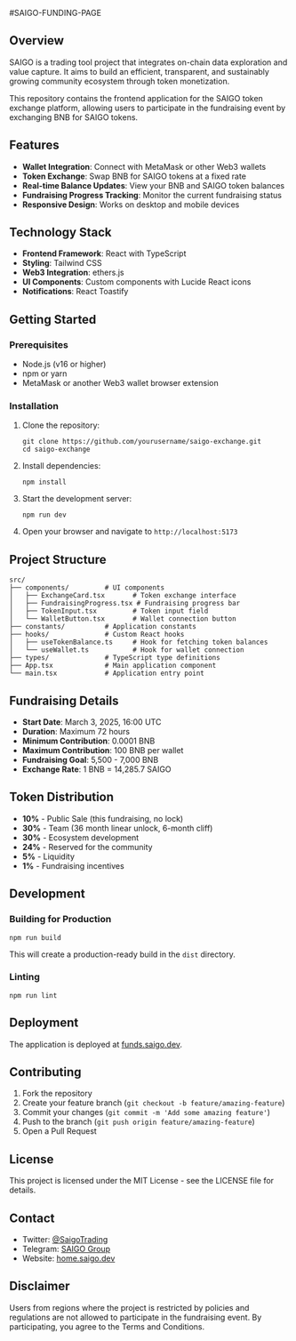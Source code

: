 #SAIGO-FUNDING-PAGE


## Overview

SAIGO is a trading tool project that integrates on-chain data exploration and value capture. It aims to build an efficient, transparent, and sustainably growing community ecosystem through token monetization.

This repository contains the frontend application for the SAIGO token exchange platform, allowing users to participate in the fundraising event by exchanging BNB for SAIGO tokens.

## Features

- **Wallet Integration**: Connect with MetaMask or other Web3 wallets
- **Token Exchange**: Swap BNB for SAIGO tokens at a fixed rate
- **Real-time Balance Updates**: View your BNB and SAIGO token balances
- **Fundraising Progress Tracking**: Monitor the current fundraising status
- **Responsive Design**: Works on desktop and mobile devices

## Technology Stack

- **Frontend Framework**: React with TypeScript
- **Styling**: Tailwind CSS
- **Web3 Integration**: ethers.js
- **UI Components**: Custom components with Lucide React icons
- **Notifications**: React Toastify

## Getting Started

### Prerequisites

- Node.js (v16 or higher)
- npm or yarn
- MetaMask or another Web3 wallet browser extension

### Installation

1. Clone the repository:
   ```
   git clone https://github.com/yourusername/saigo-exchange.git
   cd saigo-exchange
   ```

2. Install dependencies:
   ```
   npm install
   ```

3. Start the development server:
   ```
   npm run dev
   ```

4. Open your browser and navigate to `http://localhost:5173`

## Project Structure

```
src/
├── components/         # UI components
│   ├── ExchangeCard.tsx       # Token exchange interface
│   ├── FundraisingProgress.tsx # Fundraising progress bar
│   ├── TokenInput.tsx         # Token input field
│   └── WalletButton.tsx       # Wallet connection button
├── constants/          # Application constants
├── hooks/              # Custom React hooks
│   ├── useTokenBalance.ts     # Hook for fetching token balances
│   └── useWallet.ts           # Hook for wallet connection
├── types/              # TypeScript type definitions
├── App.tsx             # Main application component
└── main.tsx            # Application entry point
```

## Fundraising Details

- **Start Date**: March 3, 2025, 16:00 UTC
- **Duration**: Maximum 72 hours
- **Minimum Contribution**: 0.0001 BNB
- **Maximum Contribution**: 100 BNB per wallet
- **Fundraising Goal**: 5,500 - 7,000 BNB
- **Exchange Rate**: 1 BNB = 14,285.7 SAIGO

## Token Distribution

- **10%** - Public Sale (this fundraising, no lock)
- **30%** - Team (36 month linear unlock, 6-month cliff)
- **30%** - Ecosystem development
- **24%** - Reserved for the community
- **5%** - Liquidity
- **1%** - Fundraising incentives

## Development

### Building for Production

```
npm run build
```

This will create a production-ready build in the `dist` directory.

### Linting

```
npm run lint
```

## Deployment

The application is deployed at [funds.saigo.dev](https://funds.saigo.dev).

## Contributing

1. Fork the repository
2. Create your feature branch (`git checkout -b feature/amazing-feature`)
3. Commit your changes (`git commit -m 'Add some amazing feature'`)
4. Push to the branch (`git push origin feature/amazing-feature`)
5. Open a Pull Request

## License

This project is licensed under the MIT License - see the LICENSE file for details.

## Contact

- Twitter: [@SaigoTrading](https://x.com/SaigoTrading/)
- Telegram: [SAIGO Group](https://t.me/SAIGOGroup)
- Website: [home.saigo.dev](https://home.saigo.dev/)

## Disclaimer

Users from regions where the project is restricted by policies and regulations are not allowed to participate in the fundraising event. By participating, you agree to the Terms and Conditions.
